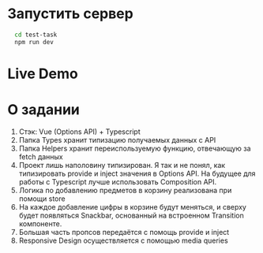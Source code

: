 # Запустить сервер
```bash
  cd test-task
  npm run dev
```

# Live Demo


# О задании
1) Стэк: Vue (Options API) + Typescript
2) Папка Types хранит типизацию получаемых данных с API
3) Папка Helpers хранит переиспользуемую функцию, отвечающую за fetch данных
4) Проект лишь наполовину типизирован. Я так и не понял, как типизировать provide и inject значения в Options API. На будущее для работы с Typescript лучше использовать Composition API.
5) Логика по добавлению предметов в корзину реализована при помощи store
6) На каждое добавление цифры в корзине будут меняться, и сверху будет появляться Snackbar, основанный на встроенном Transition компоненте.
7) Большая часть пропсов передаётся с помощь provide и inject
8) Responsive Design осуществляется с помощью media queries